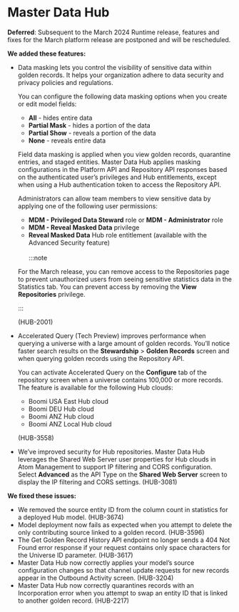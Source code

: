 #  Master Data Hub

<head>
  <meta name="guidename" content="Release Notes"/>
  <meta name="context" content="GUID-248367bf-8f99-4345-8ed5-169e58b234d7"/>
</head>

**Deferred**: Subsequent to the March 2024 Runtime release, features and fixes for the March platform release are postponed and will be rescheduled.

**We added these features:**

<!-- #### Boomi Data Hub connector (Tech Preview)

The new Boomi Data Hub connector makes building integrations for master data synchronization easier. The connector features new and familiar operations that align with the Master Data Hub Repository API operations. The connector supports the following operations:

- **Get Golden Record** - retrieves a specified golden record
- **Get Quarantine Record** - retrieves a specified quarantine entry
- **Update Golden Records** - (previously Upsert) creates and/or updates golden records
- **Query Golden Records** - retrieves active golden records
- **Query Quarantine Entries** - retrieves quarantine entries
- **Fetch Channel Updates** - (previously Query) fetches batches of source record update requests
- **Match Entities** - Lists match results for a batch of entities from a contributing source

(HUB-3549) -->

- Data masking lets you control the visibility of sensitive data within golden records. It helps your organization adhere to data security and privacy policies and regulations. 

  You can configure the following data masking options when you create or edit model fields:

  - **All** - hides entire data
  - **Partial Mask** - hides a portion of the data
  - **Partial Show** - reveals a portion of the data
  - **None** - reveals entire data

  Field data masking is applied when you view golden records, quarantine entries, and staged entities. Master Data Hub applies masking configurations in the Platform API and Repository API responses based on the authenticated user’s privileges and Hub entitlements, except when using a Hub authentication token to access the Repository API.

  Administrators can allow team members to view sensitive data by applying one of the following user permissions:

  - **MDM - Privileged Data Steward** role or **MDM - Administrator** role
  - **MDM - Reveal Masked Data** privilege
  - **Reveal Masked Data** Hub role entitlement (available with the Advanced Security feature)
<br></br>
  :::note

  For the March release, you can remove access to the Repositories page to prevent unauthorized users from seeing sensitive statistics data in the Statistics tab. You can prevent access by removing the **View Repositories** privilege.

  :::

  (HUB-2001)

- Accelerated Query (Tech Preview) improves performance when querying a universe with a large amount of golden records. You’ll notice faster search results on the **Stewardship** > **Golden Records** screen and when querying golden records using the Repository API.

  You can activate Accelerated Query on the **Configure** tab of the repository screen when a universe contains 100,000 or more records. The feature is available for the following Hub clouds:
  - Boomi USA East Hub cloud
  - Boomi DEU Hub cloud
  - Boomi ANZ Hub cloud
  - Boomi ANZ Local Hub cloud 

  (HUB-3558)

- We’ve improved security for Hub repositories. Master Data Hub leverages the Shared Web Server user properties for Hub clouds in Atom Management to support IP filtering and CORS configuration. Select **Advanced** as the API Type on the **Shared Web Server** screen to display the IP filtering and CORS settings. (HUB-3081)

**We fixed these issues:**

- We removed the source entity ID from the column count in statistics for a deployed Hub model. (HUB-3674)
- Model deployment now fails as expected when you attempt to delete the only contributing source linked to a golden record. (HUB-3596)
- The Get Golden Record History API endpoint no longer sends a 404 Not Found error response if your request contains only space characters for the Universe ID parameter. (HUB-3617)
- Master Data Hub now correctly applies your model’s source configuration changes so that channel update requests for new records appear in the Outbound Activity screen. (HUB-3204)
- Master Data Hub now correctly quarantines records with an Incorporation error when you attempt to swap an entity ID that is linked to another golden record. (HUB-2217)